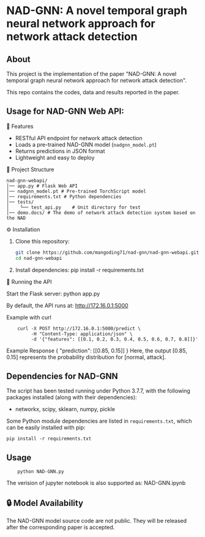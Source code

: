 NAD-GNN: A novel temporal graph neural network approach for network attack detection
===============================================================================

About
-----
This project is the implementation of the paper "NAD-GNN: A novel temporal graph neural network approach for network attack detection".

This repo contains the codes, data and results reported in the paper.



Usage for NAD-GNN Web API: 
-----
🚀 Features
- RESTful API endpoint for network attack detection
- Loads a pre-trained NAD-GNN model (`nadgnn_model.pt`)
- Returns predictions in JSON format
- Lightweight and easy to deploy

📂 Project Structure
```
nad-gnn-webapi/
│── app.py # Flask Web API
│── nadgnn_model.pt # Pre-trained TorchScript model
│── requirements.txt # Python dependencies
│── tests/	
│    └── test_api.py	# Unit directory for test
│── demo.docs/ # The demo of network attack detection system based on the NAD
```

⚙️ Installation

1. Clone this repository:
   ```bash
   git clone https://github.com/mangoding71/nad-gnn/nad-gnn-webapi.git
   cd nad-gnn-webapi
2. Install dependencies:
   pip install -r requirements.txt
   
🎦 Running the API

Start the Flask server:
   python app.py

By default, the API runs at:
   http://172.16.0.1:5000

Example with curl
```
	curl -X POST http://172.16.0.1:5000/predict \
	     -H "Content-Type: application/json" \
	     -d '{"features": [[0.1, 0.2, 0.3, 0.4, 0.5, 0.6, 0.7, 0.8]]}'
```

Example Response
	{
	  "prediction": [[0.85, 0.15]]
	}
Here, the output [0.85, 0.15] represents the probability distribution for [normal, attack].



Dependencies for NAD-GNN
-----
The script has been tested running under Python 3.7.7, with the following packages installed (along with their dependencies):

* networkx, scipy, sklearn, numpy, pickle

Some Python module dependencies are listed in `requirements.txt`, which can be easily installed with pip:

```
pip install -r requirements.txt
```

Usage
-----
```
	python NAD-GNN.py
```
The verision of jupyter notebook is also supported as: NAD-GNN.ipynb

🔒 Model Availability
-----
The NAD-GNN model source code are not public.
They will be released after the corresponding paper is accepted.


